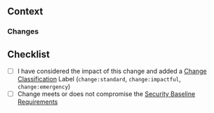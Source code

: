 ## Context
<!-- Why is this PR necessary? If available, include links to a JIRA ticket or other relevant documentation. -->

### Changes
<!-- What changes have you made? Anything else we should keep in mind? -->

## Checklist
- [ ] I have considered the impact of this change and added a [Change Classification]() Label (`change:standard`, `change:impactful`, `change:emergency`)
- [ ] Change meets or does not compromise the [Security Baseline Requirements]() 
